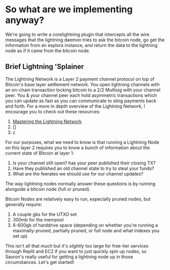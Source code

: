 # So what are we implementing anyway?

We're going to write a corelightning plugin that intercepts all the wire messages that the lightning daemon tries to ask the bitcoin node, go get the information from an esplora instance, and return the data to the lightning node as if it came from the bitcoin node.

## Brief Lightning 'Splainer

The Lightning Network is a Layer 2 payment channel protocol on top of Bitcoin's base layer settlement network. You open lightning channels with an on-chain transaction locking bitcoin to a 2/2 Multisig with your channel peer. You & your channel peer each hold asymmetric transactions which you can update as fast as you can communicate to sling payments back and forth. For a more in depth overview of the Lightning Network, I encourage you to check out these resources:

1. [Mastering the Lightning Network](https://github.com/lnbook/lnbook)
2. []
3. c

For our purposes, what we need to know is that running a Lightning Node on this layer 2 requires you to know a bunch of information about the current state of Bitcoin at layer 1: 

1. Is your channel still open? has your peer published their closing TX?
2. Have they published an old channel state to try to steal your funds?
3. What are the feerates we should use for our channel updates?

The way lightning nodes normally answer these questions is by running alongside a bitcoin node (full or pruned).

Bitcoin Nodes are relatively easy to run, especially pruned nodes, but generally require:
1. A couple gbs for the UTXO set
2. 300mb for the mempool
3. 6-600gb of harddrive space (depending on whether you're running a maximally-pruned, partially pruned, or full node and what indexes you set up)

This isn't all that much but it's _slightly_ too large for free-tier services through Replit and EC2 if you want to just quickly spin up nodes, so Sauron's really useful for getting a lightning node up in those circumstances. Let's get started!

